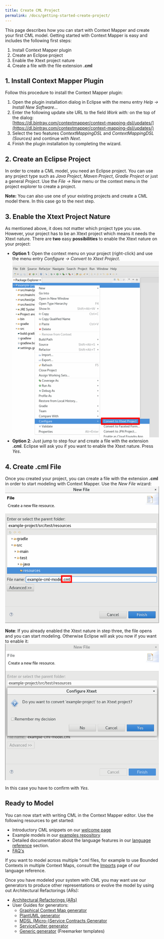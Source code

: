 ```yaml
---
title: Create CML Project
permalink: /docs/getting-started-create-project/
---
```


This page describes how you can start with Context Mapper and create your first CML model. Getting started with Context Mapper is easy and 
includes the following first steps:

 1. Install Context Mapper plugin
 2. Create an Eclipse project
 3. Enable the Xtext project nature
 4. Create a file with the file extension **.cml**
 
## 1. Install Context Mapper Plugin
Follow this procedure to install the Context Mapper plugin:

 1. Open the plugin installation dialog in Eclipse with the menu entry _Help -> Install New Software..._
 2. Enter the following update site URL to the field _Work with:_ on the top of the dialog:
    <br/>[https://dl.bintray.com/contextmapper/context-mapping-dsl/updates/](https://dl.bintray.com/contextmapper/context-mapping-dsl/updates/)
 3. Select the two features _ContextMappingDSL_ and _ContextMappingDSL (Sources)_ and continue with _Next_.
 4. Finish the plugin installation by completing the wizard.
 
## 2. Create an Eclipse Project
In order to create a CML model, you need an Eclipse project. You can use any project type such as _Java Project_, _Maven Project_, 
_Gradle Project_ or just a general _Project_. Use the _File -> New_ menu or the context menu in the project explorer to create a project. 

**Note:** You can also use one of your existing projects and create a CML model there. In this case go to the next step.

## 3. Enable the Xtext Project Nature
As mentioned above, it does not matter which project type you use. However, your project has to be an Xtext project which means it needs
the Xtext nature. There are **two** easy **possibilities** to enable the Xtext nature on your project:

 * **Option 1**: Open the context menu on your project (right-click) and use the menu entry _Configure -> Convert to Xtext Project_.
    <a href="/img/convert-to-xtext-project.png">![Enable Xtext nature on Eclipse project](/img/convert-to-xtext-project.png)</a>
 * **Option 2**: Just jump to step four and create a file with the extension **.cml**. Eclipse will ask you if you want to enable the Xtext nature. Press _Yes_.
 
## 4. Create .cml File
Once you created your project, you can create a file with the extension **.cml** in order to start modeling with Context Mapper. Use the 
_New File_ wizard:
<a href="/img/create-cml-file.png">![Create CML file](/img/create-cml-file.png)</a>

**Note**: If you already enabled the Xtext nature in step three, the file opens and you can start modeling. Otherwise Eclipse will ask you now if you
want to enable it:
<a href="/img/create-cml-file-enable-nature.png">![Enable Xtext nature at CML file creation](/img/create-cml-file-enable-nature.png)</a>

In this case you have to confirm with _Yes_. 

## Ready to Model
You can now start with writing CML in the Context Mapper editor. Use the following resources to get started:

 * Introductory CML snippets on our [welcome page](/docs/home/)
 * Example models in our [examples repository](https://github.com/ContextMapper/context-mapper-examples)
 * Detailed documentation about the language features in our [language reference](/docs/language-reference/) section.
 * [FAQ's](/docs/faq/)
 
If you want to model across multiple *.cml files, for example to use Bounded Contexts in multiple Context Maps, consult the [Imports](/docs/imports/) page of 
our language reference.
 
Once you have modeled your system with CML you may want use our generators to produce other representations or evolve the model by using
out Architectural Refactorings (ARs):

 * [Architectural Refactorings (ARs)](/docs/architectural-refactorings/)
 * User Guides for generators:
    * [Graphical Context Map generator](/docs/context-map-generator/)
    * [PlantUML generator](/docs/plant-uml/)
    * [MDSL (Micro-)Service Contracts Generator](/docs/mdsl/)
    * [ServiceCutter generator](/docs/service-cutter/)
    * [Generic generator](/docs/generic-freemarker-generator/) (Freemarker templates)
